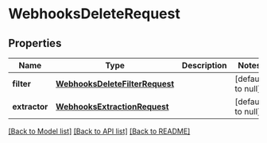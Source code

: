 # WebhooksDeleteRequest
## Properties

| Name | Type | Description | Notes |
|------------ | ------------- | ------------- | -------------|
| **filter** | [**WebhooksDeleteFilterRequest**](WebhooksDeleteFilterRequest.md) |  | [default to null] |
| **extractor** | [**WebhooksExtractionRequest**](WebhooksExtractionRequest.md) |  | [default to null] |

[[Back to Model list]](../README.md#documentation-for-models) [[Back to API list]](../README.md#documentation-for-api-endpoints) [[Back to README]](../README.md)

